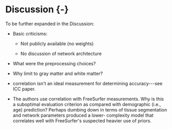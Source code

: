 
# Discussion {-}


To be further expanded in the Discussion:

* Basic criticisms:

    * Not publicly available (no weights)

    * No discussion of network architecture

* What were the preprocessing choices?

* Why limit to gray matter and white matter?

* correlation isn't an ideal measurement for determining accuracy---see ICC paper.

* The authors use correlation with FreeSurfer measurements.  Why is this a suboptimal
evaluation criterion as compared with demographic (i.e., age) prediction?  Perhaps
dumbing down in terms of tissue segmentation and network parameters produced a lower-
complexity model that correlates well with FreeSurfer's suspected heavier use of priors.


<!-- One of the significant advantages of interfacing a deep learning library to ANTs
is the accessibility of certain tools used in deep learning design.  For
example, in [@Tustison:2019aa], we proposed employing ANTs template building
for biologically-constrained data augmentation.  Many deformable approaches to
image-based data augmentation use randomly generated displacement fields
whereas, with ANTs-based deep learning, we can constrain simulated data to
reside within the space of plausible shapes pertaining to a specific domain.  It
should be noted that all of these software libraries are organized under the
ANTsX ecosystem on GitHub which allows the developers to monitor current
software status and interact with the larger ANTs community. -->

<!--
\begin{figure}[htb]
  \centering
    \includegraphics[width=0.75\textwidth]{Figures/antsx.pdf}
  \caption{ANTsX ecosystem showing internal and external dependencies.}
  \label{fig:antsx}
\end{figure}
 -->

